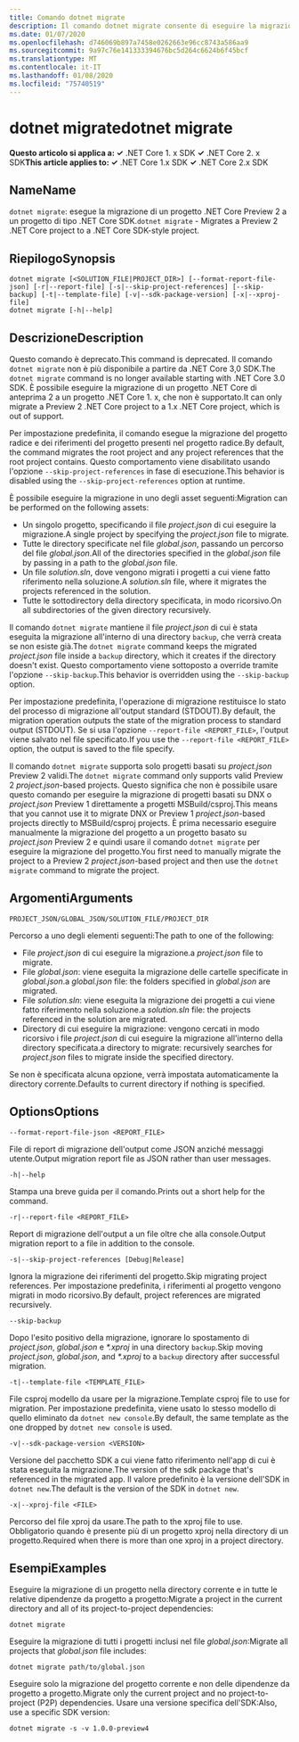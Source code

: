 ```yaml
---
title: Comando dotnet migrate
description: Il comando dotnet migrate consente di eseguire la migrazione di un progetto e di tutte le relative dipendenze.
ms.date: 01/07/2020
ms.openlocfilehash: d746069b897a7458e0262663e96cc8743a586aa9
ms.sourcegitcommit: 9a97c76e141333394676bc5d264c6624b6f45bcf
ms.translationtype: MT
ms.contentlocale: it-IT
ms.lasthandoff: 01/08/2020
ms.locfileid: "75740519"
---
```

# <a name="dotnet-migrate"></a><span data-ttu-id="67565-103">dotnet migrate</span><span class="sxs-lookup"><span data-stu-id="67565-103">dotnet migrate</span></span>

<span data-ttu-id="67565-104">**Questo articolo si applica a: ✓** .NET Core 1. x SDK **✓** .NET Core 2. x SDK</span><span class="sxs-lookup"><span data-stu-id="67565-104">**This article applies to: ✓** .NET Core 1.x SDK **✓** .NET Core 2.x SDK</span></span>

## <a name="name"></a><span data-ttu-id="67565-105">Name</span><span class="sxs-lookup"><span data-stu-id="67565-105">Name</span></span>

<span data-ttu-id="67565-106">`dotnet migrate`: esegue la migrazione di un progetto .NET Core Preview 2 a un progetto di tipo .NET Core SDK.</span><span class="sxs-lookup"><span data-stu-id="67565-106">`dotnet migrate` - Migrates a Preview 2 .NET Core project to a .NET Core SDK-style project.</span></span>

## <a name="synopsis"></a><span data-ttu-id="67565-107">Riepilogo</span><span class="sxs-lookup"><span data-stu-id="67565-107">Synopsis</span></span>

```dotnetcli
dotnet migrate [<SOLUTION_FILE|PROJECT_DIR>] [--format-report-file-json] [-r|--report-file] [-s|--skip-project-references] [--skip-backup] [-t|--template-file] [-v|--sdk-package-version] [-x|--xproj-file]
dotnet migrate [-h|--help]
```

## <a name="description"></a><span data-ttu-id="67565-108">Descrizione</span><span class="sxs-lookup"><span data-stu-id="67565-108">Description</span></span>

<span data-ttu-id="67565-109">Questo comando è deprecato.</span><span class="sxs-lookup"><span data-stu-id="67565-109">This command is deprecated.</span></span> <span data-ttu-id="67565-110">Il comando `dotnet migrate` non è più disponibile a partire da .NET Core 3,0 SDK.</span><span class="sxs-lookup"><span data-stu-id="67565-110">The `dotnet migrate` command is no longer available starting with .NET Core 3.0 SDK.</span></span> <span data-ttu-id="67565-111">È possibile eseguire la migrazione di un progetto .NET Core di anteprima 2 a un progetto .NET Core 1. x, che non è supportato.</span><span class="sxs-lookup"><span data-stu-id="67565-111">It can only migrate a Preview 2 .NET Core project to a 1.x .NET Core project, which is out of support.</span></span>

<span data-ttu-id="67565-112">Per impostazione predefinita, il comando esegue la migrazione del progetto radice e dei riferimenti del progetto presenti nel progetto radice.</span><span class="sxs-lookup"><span data-stu-id="67565-112">By default, the command migrates the root project and any project references that the root project contains.</span></span> <span data-ttu-id="67565-113">Questo comportamento viene disabilitato usando l'opzione `--skip-project-references` in fase di esecuzione.</span><span class="sxs-lookup"><span data-stu-id="67565-113">This behavior is disabled using the `--skip-project-references` option at runtime.</span></span>

<span data-ttu-id="67565-114">È possibile eseguire la migrazione in uno degli asset seguenti:</span><span class="sxs-lookup"><span data-stu-id="67565-114">Migration can be performed on the following assets:</span></span>

* <span data-ttu-id="67565-115">Un singolo progetto, specificando il file *project.json* di cui eseguire la migrazione.</span><span class="sxs-lookup"><span data-stu-id="67565-115">A single project by specifying the *project.json* file to migrate.</span></span>
* <span data-ttu-id="67565-116">Tutte le directory specificate nel file *global.json*, passando un percorso del file *global.json*.</span><span class="sxs-lookup"><span data-stu-id="67565-116">All of the directories specified in the *global.json* file by passing in a path to the *global.json* file.</span></span>
* <span data-ttu-id="67565-117">Un file *solution.sln*, dove vengono migrati i progetti a cui viene fatto riferimento nella soluzione.</span><span class="sxs-lookup"><span data-stu-id="67565-117">A *solution.sln* file, where it migrates the projects referenced in the solution.</span></span>
* <span data-ttu-id="67565-118">Tutte le sottodirectory della directory specificata, in modo ricorsivo.</span><span class="sxs-lookup"><span data-stu-id="67565-118">On all subdirectories of the given directory recursively.</span></span>

<span data-ttu-id="67565-119">Il comando `dotnet migrate` mantiene il file *project.json* di cui è stata eseguita la migrazione all'interno di una directory `backup`, che verrà creata se non esiste già.</span><span class="sxs-lookup"><span data-stu-id="67565-119">The `dotnet migrate` command keeps the migrated *project.json* file inside a `backup` directory, which it creates if the directory doesn't exist.</span></span> <span data-ttu-id="67565-120">Questo comportamento viene sottoposto a override tramite l'opzione `--skip-backup`.</span><span class="sxs-lookup"><span data-stu-id="67565-120">This behavior is overridden using the `--skip-backup` option.</span></span>

<span data-ttu-id="67565-121">Per impostazione predefinita, l'operazione di migrazione restituisce lo stato del processo di migrazione all'output standard (STDOUT).</span><span class="sxs-lookup"><span data-stu-id="67565-121">By default, the migration operation outputs the state of the migration process to standard output (STDOUT).</span></span> <span data-ttu-id="67565-122">Se si usa l'opzione `--report-file <REPORT_FILE>`, l'output viene salvato nel file specificato.</span><span class="sxs-lookup"><span data-stu-id="67565-122">If you use the `--report-file <REPORT_FILE>` option, the output is saved to the file specify.</span></span>

<span data-ttu-id="67565-123">Il comando `dotnet migrate` supporta solo progetti basati su *project.json* Preview 2 validi.</span><span class="sxs-lookup"><span data-stu-id="67565-123">The `dotnet migrate` command only supports valid Preview 2 *project.json*-based projects.</span></span> <span data-ttu-id="67565-124">Questo significa che non è possibile usare questo comando per eseguire la migrazione di progetti basati su DNX o *project.json* Preview 1 direttamente a progetti MSBuild/csproj.</span><span class="sxs-lookup"><span data-stu-id="67565-124">This means that you cannot use it to migrate DNX or Preview 1 *project.json*-based projects directly to MSBuild/csproj projects.</span></span> <span data-ttu-id="67565-125">È prima necessario eseguire manualmente la migrazione del progetto a un progetto basato su *project.json* Preview 2 e quindi usare il comando `dotnet migrate` per eseguire la migrazione del progetto.</span><span class="sxs-lookup"><span data-stu-id="67565-125">You first need to manually migrate the project to a Preview 2 *project.json*-based project and then use the `dotnet migrate` command to migrate the project.</span></span>

## <a name="arguments"></a><span data-ttu-id="67565-126">Argomenti</span><span class="sxs-lookup"><span data-stu-id="67565-126">Arguments</span></span>

`PROJECT_JSON/GLOBAL_JSON/SOLUTION_FILE/PROJECT_DIR`

<span data-ttu-id="67565-127">Percorso a uno degli elementi seguenti:</span><span class="sxs-lookup"><span data-stu-id="67565-127">The path to one of the following:</span></span>

* <span data-ttu-id="67565-128">File *project.json* di cui eseguire la migrazione.</span><span class="sxs-lookup"><span data-stu-id="67565-128">a *project.json* file to migrate.</span></span>
* <span data-ttu-id="67565-129">File *global.json*: viene eseguita la migrazione delle cartelle specificate in *global.json*.</span><span class="sxs-lookup"><span data-stu-id="67565-129">a *global.json* file: the folders specified in *global.json* are migrated.</span></span>
* <span data-ttu-id="67565-130">File *solution.sln*: viene eseguita la migrazione dei progetti a cui viene fatto riferimento nella soluzione.</span><span class="sxs-lookup"><span data-stu-id="67565-130">a *solution.sln* file: the projects referenced in the solution are migrated.</span></span>
* <span data-ttu-id="67565-131">Directory di cui eseguire la migrazione: vengono cercati in modo ricorsivo i file *project.json* di cui eseguire la migrazione all'interno della directory specificata.</span><span class="sxs-lookup"><span data-stu-id="67565-131">a directory to migrate: recursively searches for *project.json* files to migrate inside the specified directory.</span></span>

<span data-ttu-id="67565-132">Se non è specificata alcuna opzione, verrà impostata automaticamente la directory corrente.</span><span class="sxs-lookup"><span data-stu-id="67565-132">Defaults to current directory if nothing is specified.</span></span>

## <a name="options"></a><span data-ttu-id="67565-133">Options</span><span class="sxs-lookup"><span data-stu-id="67565-133">Options</span></span>

`--format-report-file-json <REPORT_FILE>`

<span data-ttu-id="67565-134">File di report di migrazione dell'output come JSON anziché messaggi utente.</span><span class="sxs-lookup"><span data-stu-id="67565-134">Output migration report file as JSON rather than user messages.</span></span>

`-h|--help`

<span data-ttu-id="67565-135">Stampa una breve guida per il comando.</span><span class="sxs-lookup"><span data-stu-id="67565-135">Prints out a short help for the command.</span></span>

`-r|--report-file <REPORT_FILE>`

<span data-ttu-id="67565-136">Report di migrazione dell'output a un file oltre che alla console.</span><span class="sxs-lookup"><span data-stu-id="67565-136">Output migration report to a file in addition to the console.</span></span>

`-s|--skip-project-references [Debug|Release]`

<span data-ttu-id="67565-137">Ignora la migrazione dei riferimenti del progetto.</span><span class="sxs-lookup"><span data-stu-id="67565-137">Skip migrating project references.</span></span> <span data-ttu-id="67565-138">Per impostazione predefinita, i riferimenti al progetto vengono migrati in modo ricorsivo.</span><span class="sxs-lookup"><span data-stu-id="67565-138">By default, project references are migrated recursively.</span></span>

`--skip-backup`

<span data-ttu-id="67565-139">Dopo l'esito positivo della migrazione, ignorare lo spostamento di *project.json*, *global.json* e *\*.xproj* in una directory `backup`.</span><span class="sxs-lookup"><span data-stu-id="67565-139">Skip moving *project.json*, *global.json*, and *\*.xproj* to a `backup` directory after successful migration.</span></span>

`-t|--template-file <TEMPLATE_FILE>`

<span data-ttu-id="67565-140">File csproj modello da usare per la migrazione.</span><span class="sxs-lookup"><span data-stu-id="67565-140">Template csproj file to use for migration.</span></span> <span data-ttu-id="67565-141">Per impostazione predefinita, viene usato lo stesso modello di quello eliminato da `dotnet new console`.</span><span class="sxs-lookup"><span data-stu-id="67565-141">By default, the same template as the one dropped by `dotnet new console` is used.</span></span>

`-v|--sdk-package-version <VERSION>`

<span data-ttu-id="67565-142">Versione del pacchetto SDK a cui viene fatto riferimento nell'app di cui è stata eseguita la migrazione.</span><span class="sxs-lookup"><span data-stu-id="67565-142">The version of the sdk package that's referenced in the migrated app.</span></span> <span data-ttu-id="67565-143">Il valore predefinito è la versione dell'SDK in `dotnet new`.</span><span class="sxs-lookup"><span data-stu-id="67565-143">The default is the version of the SDK in `dotnet new`.</span></span>

`-x|--xproj-file <FILE>`

<span data-ttu-id="67565-144">Percorso del file xproj da usare.</span><span class="sxs-lookup"><span data-stu-id="67565-144">The path to the xproj file to use.</span></span> <span data-ttu-id="67565-145">Obbligatorio quando è presente più di un progetto xproj nella directory di un progetto.</span><span class="sxs-lookup"><span data-stu-id="67565-145">Required when there is more than one xproj in a project directory.</span></span>

## <a name="examples"></a><span data-ttu-id="67565-146">Esempi</span><span class="sxs-lookup"><span data-stu-id="67565-146">Examples</span></span>

<span data-ttu-id="67565-147">Eseguire la migrazione di un progetto nella directory corrente e in tutte le relative dipendenze da progetto a progetto:</span><span class="sxs-lookup"><span data-stu-id="67565-147">Migrate a project in the current directory and all of its project-to-project dependencies:</span></span>

`dotnet migrate`

<span data-ttu-id="67565-148">Eseguire la migrazione di tutti i progetti inclusi nel file *global.json*:</span><span class="sxs-lookup"><span data-stu-id="67565-148">Migrate all projects that *global.json* file includes:</span></span>

`dotnet migrate path/to/global.json`

<span data-ttu-id="67565-149">Eseguire solo la migrazione del progetto corrente e non delle dipendenze da progetto a progetto.</span><span class="sxs-lookup"><span data-stu-id="67565-149">Migrate only the current project and no project-to-project (P2P) dependencies.</span></span> <span data-ttu-id="67565-150">Usare una versione specifica dell'SDK:</span><span class="sxs-lookup"><span data-stu-id="67565-150">Also, use a specific SDK version:</span></span>

`dotnet migrate -s -v 1.0.0-preview4`
